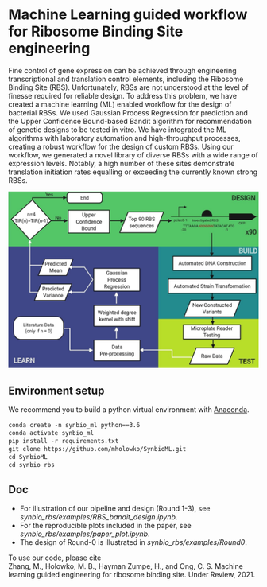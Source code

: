# Machine Learning guided workflow for Ribosome Binding Site engineering

Fine control of gene expression can be achieved through engineering transcriptional and translation control elements, including the Ribosome Binding Site (RBS).
Unfortunately, RBSs are not understood at the level of finesse required for reliable design. 
To address this problem, we have created a machine learning (ML) enabled workflow for the design of bacterial RBSs.
We used Gaussian Process Regression for prediction and the Upper Confidence Bound-based Bandit algorithm for recommendation of genetic designs to be tested in vitro.
We have integrated the ML algorithms with laboratory automation and high-throughput processes, creating a robust workflow for the design of custom RBSs.
Using our workflow, we generated a novel library of diverse RBSs with a wide range of expression levels.
Notably, a high number of these sites demonstrate translation initiation rates equalling or exceeding the currently known strong RBSs.

<p align="center">
  <img src="flowchart.jpg"  width="600"/>    
</p>

## Environment setup 
We recommend you to build a python virtual environment with [Anaconda](https://docs.anaconda.com/anaconda/install/linux/).
```
conda create -n synbio_ml python==3.6  
conda activate synbio_ml  
pip install -r requirements.txt
git clone https://github.com/mholowko/SynbioML.git
cd SynbioML
cd synbio_rbs  
```

## Doc
- For illustration of our pipeline and design (Round 1-3), see *synbio_rbs/examples/RBS_bandit_design.ipynb*.   
- For the reproducible plots included in the paper, see *synbio_rbs/examples/paper_plot.ipynb*.  
- The design of Round-0 is illustrated in *synbio_rbs/examples/Round0*.

To use our code, please cite  
Zhang, M., Holowko, M. B., Hayman Zumpe, H., and Ong, C. S. Machine learning guided engineering for ribosome binding site. Under Review, 2021.

